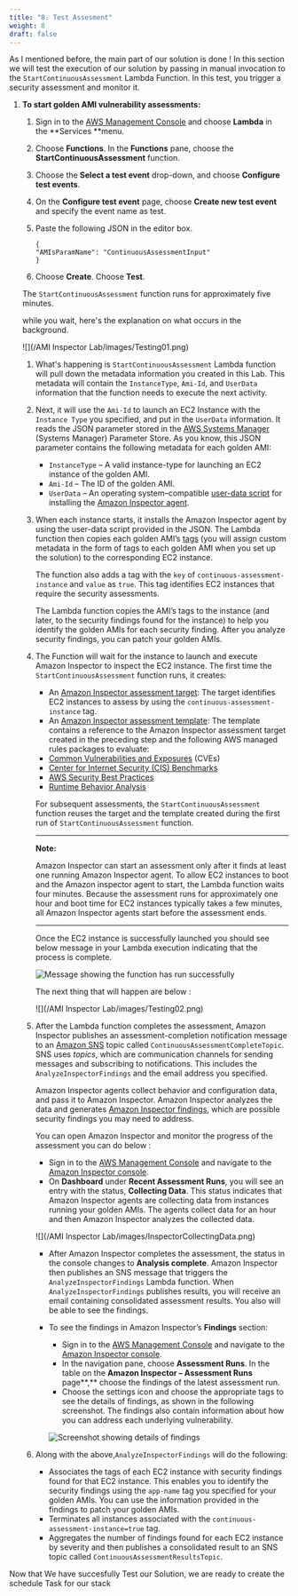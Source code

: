 ```yaml
---
title: "8. Test Assesment"
weight: 8
draft: false
---
```


As I mentioned before, the main part of our solution is done !
In this section we will test the execution of our solution by passing in manual invocation to the `StartContinuousAssessment` Lambda Function.
In this test, you trigger a security assessment and monitor it. 

1. **To start golden AMI vulnerability assessments:**

    1.  Sign in to the [AWS Management Console](https://console.aws.amazon.com/console/home) and choose **Lambda** in the **Services **menu.
    2.  Choose **Functions**. In the **Functions** pane, choose the **StartContinuousAssessment** function.
    3.  Choose the **Select a test event** drop-down, and choose **Configure test events**.
    4.  On the **Configure test event** page, choose **Create new test event** and specify the event name as test.
    5.  Paste the following JSON in the editor box.

        <div class="hide-language">

            {
            "AMIsParamName": "ContinuousAssessmentInput"
            }

        </div>

    6.  Choose **Create**. Choose **Test**.

    The `StartContinuousAssessment` function runs for approximately five minutes. 
    
    while you wait, here's the explanation on what occurs in the background.

    ![](/AMI Inspector Lab/images/Testing01.png)

    1. What's happening is `StartContinuousAssessment` Lambda function will pull down the metadata information you created in this Lab. This metadata will contain the `InstanceType`, `Ami-Id`, and `UserData` information that the function needs to execute the next activity.

    2. Next, it will use the `Ami-Id` to launch an EC2 Instance with the `Instance Type` you specified, and put in the `UserData` information. It reads the JSON parameter stored in the [AWS Systems Manager](http://docs.aws.amazon.com/systems-manager/latest/userguide/what-is-systems-manager.html) (Systems Manager) Parameter Store. As you know, this JSON parameter contains the following metadata for each golden AMI:
            
        * `InstanceType` – A valid instance-type for launching an EC2 instance of the golden AMI.
        * `Ami-Id` – The ID of the golden AMI.
        * `UserData` – An operating system–compatible [user-data script](http://docs.aws.amazon.com/AWSEC2/latest/UserGuide/user-data.html) for installing the [Amazon Inspector agent](http://docs.aws.amazon.com/inspector/latest/userguide/inspector_agents.html).

    3. When each instance starts, it installs the Amazon Inspector agent by using the user-data script provided in the JSON. The Lambda function then copies each golden AMI’s [tags](http://docs.aws.amazon.com/AWSEC2/latest/UserGuide/Using_Tags.html) (you will assign custom metadata in the form of tags to each golden AMI when you set up the solution) to the corresponding EC2 instance. 
    
        The function also adds a tag with the `key` of `continuous-assessment-instance` and `value` as `true`. This tag identifies EC2 instances that require the security assessments. 
    
        The Lambda function copies the AMI’s tags to the instance (and later, to the security findings found for the instance) to help you identify the golden AMIs for each security finding. After you analyze security findings, you can patch your golden AMIs.

    4. The Function will wait for the instance to launch and execute Amazon Inspector to inspect the EC2 instance. The first time the `StartContinuousAssessment` function runs, it creates:
        * An [Amazon Inspector assessment target](http://docs.aws.amazon.com/inspector/latest/userguide/inspector_applications.html): The target identifies EC2 instances to assess by using the `continuous-assessment-instance` tag.
        * An [Amazon Inspector assessment template](http://docs.aws.amazon.com/inspector/latest/userguide/inspector_assessments.html#inspector-assessment-templates): The template contains a reference to the Amazon Inspector assessment target created in the preceding step and the following AWS managed rules packages to evaluate:
        *   [Common Vulnerabilities and Exposures](http://docs.aws.amazon.com/inspector/latest/userguide/inspector_cves.html) (CVEs)
        *   [Center for Internet Security (CIS) Benchmarks](http://docs.aws.amazon.com/inspector/latest/userguide/inspector_cis.html)
        *   [AWS Security Best Practices](http://docs.aws.amazon.com/inspector/latest/userguide/inspector_security-best-practices.html)
        *   [Runtime Behavior Analysis](http://docs.aws.amazon.com/inspector/latest/userguide/inspector_runtime-behavior-analysis.html)

        For subsequent assessments, the `StartContinuousAssessment` function reuses the target and the template created during the first run of `StartContinuousAssessment` function.

        ---

        **Note:** 
        
        Amazon Inspector can start an assessment only after it finds at least one running Amazon Inspector agent. To allow EC2 instances to boot and the Amazon inspector agent to start, the Lambda function waits four minutes. Because the assessment runs for approximately one hour and boot time for EC2 instances typically takes a few minutes, all Amazon Inspector agents start before the assessment ends.

        ---

        Once the EC2 instance is successfully launched you should see below message in your Lambda execution indicating that the process is complete.

        ![Message showing the function has run successfully](https://d2908q01vomqb2.cloudfront.net/22d200f8670dbdb3e253a90eee5098477c95c23d/2017/12/15/KW_1_1217.png "Message showing the function has run successfully")

        The next thing that will happen are below :

        ![](/AMI Inspector Lab/images/Testing02.png)

    5. After the Lambda function completes the assessment, Amazon Inspector publishes an assessment-completion notification message to an [Amazon SNS](https://aws.amazon.com/sns/) topic called `ContinuousAssessmentCompleteTopic`. SNS uses _topics_, which are communication channels for sending messages and subscribing to notifications. This includes the `AnalyzeInspectorFindings` and the email address you specified.

        Amazon Inspector agents collect behavior and configuration data, and pass it to Amazon Inspector. Amazon Inspector analyzes the data and generates [Amazon Inspector findings](http://docs.aws.amazon.com/inspector/latest/userguide/inspector_findings.html), which are possible security findings you may need to address.

        You can open Amazon Inspector and monitor the progress of the assessment you can do below :

        * Sign in to the [AWS Management Console](https://console.aws.amazon.com/console/home) and navigate to the [Amazon Inspector console](https://console.aws.amazon.com/inspector/).
        * On **Dashboard** under **Recent Assessment Runs**, you will see an entry with the status, **Collecting Data**. This status indicates that Amazon Inspector agents are collecting data from instances running your golden AMIs. The agents collect data for an hour and then Amazon Inspector analyzes the collected data.

        ![](/AMI Inspector Lab/images/InspectorCollectingData.png)
    
        * After Amazon Inspector completes the assessment, the status in the console changes to **Analysis complete**. Amazon Inspector then publishes an SNS message that triggers the `AnalyzeInspectorFindings` Lambda function. When `AnalyzeInspectorFindings` publishes results, you will receive an email containing consolidated assessment results. You also will be able to see the findings.

        * To see the findings in Amazon Inspector’s **Findings** section:

            * Sign in to the [AWS Management Console](https://console.aws.amazon.com/console/home) and navigate to the [Amazon Inspector console](https://console.aws.amazon.com/inspector/home).
            * In the navigation pane, choose **Assessment Runs**. In the table on the **Amazon Inspector – Assessment Runs** page**,** choose the findings of the latest assessment run.
            * Choose the settings icon and choose the appropriate tags to see the details of findings, as shown in the following screenshot. The findings also contain information about how you can address each underlying vulnerability. 

            ![Screenshot showing details of findings](https://d2908q01vomqb2.cloudfront.net/22d200f8670dbdb3e253a90eee5098477c95c23d/2017/12/15/KW_2_1217.png "Screenshot showing details of findings")

    6. Along with the above,`AnalyzeInspectorFindings` will do the following:

        * Associates the tags of each EC2 instance with security findings found for that EC2 instance. This enables you to identify the security findings using the `app-name` tag you specified for your golden AMIs. You can use the information provided in the findings to patch your golden AMIs.
        * Terminates all instances associated with the `continuous-assessment-instance=true` tag.
        * Aggregates the number of findings found for each EC2 instance by severity and then publishes a consolidated result to an SNS topic called `ContinuousAssessmentResultsTopic`.

Now that We have succesfully Test our Solution, we are ready to create the schedule Task for our stack